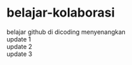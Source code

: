 # belajar-kolaborasi
belajar github di dicoding menyenangkan<br>
update 1<br>
update 2<br>
update 3
